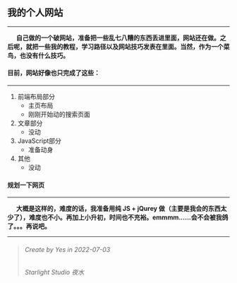 ## 我的个人网站
-----------------------------------------------------------------
  __&nbsp; &nbsp; &nbsp; 自己做的一个破网站，准备把一些乱七八糟的东西丢进里面，网站还在做。之后呢，就把一些我的教程，学习路径以及网站技巧发表在里面。当然，作为一个菜鸟，也没有什么技巧。__  

#### 目前，网站好像也只完成了这些：
-----------------------------------------------------------------
  1. 前端布局部分
      - 主页布局
      - 刚刚开始动的搜索页面
  2. 文章部分
      - 没动
  3. JavaScript部分
      - 准备动身
  4. 其他
      - 没动

#### 规划一下网页
-----------------------------------------------------------------
  __&nbsp; &nbsp; &nbsp; 大概是这样的，难度的话，我准备用纯 JS + jQurey 做（主要是我会的东西太少了），难度也不小。再加上小升初，时间也不充裕。emmmm......会不会被我鸽了。。。再说吧。__  

-----------------------------------------------------------------
> ###### Create by Yes in 2022-07-03
> ###### Starlight Studio 夜水

